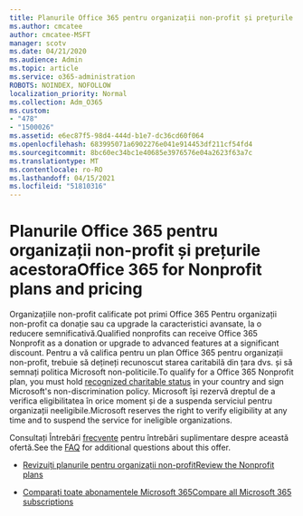 ```yaml
---
title: Planurile Office 365 pentru organizații non-profit și prețurile acestora
ms.author: cmcatee
author: cmcatee-MSFT
manager: scotv
ms.date: 04/21/2020
ms.audience: Admin
ms.topic: article
ms.service: o365-administration
ROBOTS: NOINDEX, NOFOLLOW
localization_priority: Normal
ms.collection: Adm_O365
ms.custom:
- "478"
- "1500026"
ms.assetid: e6ec87f5-98d4-444d-b1e7-dc36cd60f064
ms.openlocfilehash: 683995071a6902276e041e914453df211cf54fd4
ms.sourcegitcommit: 8bc60ec34bc1e40685e3976576e04a2623f63a7c
ms.translationtype: MT
ms.contentlocale: ro-RO
ms.lasthandoff: 04/15/2021
ms.locfileid: "51810316"
---
```

# <a name="office-365-for-nonprofit-plans-and-pricing"></a><span data-ttu-id="3edd6-102">Planurile Office 365 pentru organizații non-profit și prețurile acestora</span><span class="sxs-lookup"><span data-stu-id="3edd6-102">Office 365 for Nonprofit plans and pricing</span></span>

<span data-ttu-id="3edd6-103">Organizațiile non-profit calificate pot primi Office 365 Pentru organizații non-profit ca donație sau ca upgrade la caracteristici avansate, la o reducere semnificativă.</span><span class="sxs-lookup"><span data-stu-id="3edd6-103">Qualified nonprofits can receive Office 365 Nonprofit as a donation or upgrade to advanced features at a significant discount.</span></span> <span data-ttu-id="3edd6-104">Pentru a vă califica pentru un plan Office [](https://go.microsoft.com/fwlink/p/?LinkID=330253) 365 pentru organizații non-profit, trebuie să dețineți recunoscut starea caritabilă din țara dvs. și să semnați politica Microsoft non-politicile.</span><span class="sxs-lookup"><span data-stu-id="3edd6-104">To qualify for a Office 365 Nonprofit plan, you must hold [recognized charitable status](https://go.microsoft.com/fwlink/p/?LinkID=330253) in your country and sign Microsoft's non-discrimination policy.</span></span> <span data-ttu-id="3edd6-105">Microsoft își rezervă dreptul de a verifica eligibilitatea în orice moment și de a suspenda serviciul pentru organizații neeligibile.</span><span class="sxs-lookup"><span data-stu-id="3edd6-105">Microsoft reserves the right to verify eligibility at any time and to suspend the service for ineligible organizations.</span></span>
  
<span data-ttu-id="3edd6-106">Consultați Întrebări [frecvente](https://products.office.com/nonprofit/office-365-nonprofit) pentru întrebări suplimentare despre această ofertă.</span><span class="sxs-lookup"><span data-stu-id="3edd6-106">See the [FAQ](https://products.office.com/nonprofit/office-365-nonprofit) for additional questions about this offer.</span></span>
  
- [<span data-ttu-id="3edd6-107">Revizuiți planurile pentru organizații non-profit</span><span class="sxs-lookup"><span data-stu-id="3edd6-107">Review the Nonprofit plans</span></span>](https://products.office.com/nonprofit/office-365-nonprofit-plans-and-pricing?tab=1)

- [<span data-ttu-id="3edd6-108">Comparați toate abonamentele Microsoft 365</span><span class="sxs-lookup"><span data-stu-id="3edd6-108">Compare all Microsoft 365 subscriptions</span></span>](https://products.office.com/business/compare-more-office-365-for-business-plans)